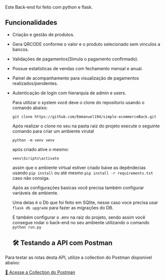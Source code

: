 Este Back-end foi feito com python e flask.

## Funcionalidades  

* Criação e gestão de produtos.
* Gera QRCODE conforme o valor e o produto selecionado sem vinculos a bancos.
* Validações de pagamentos(Simula o pagamento confirmado).
* Possue estatísticas de vendas com fechamento mensal e anual.
* Painel de acompanhamento para visualização de pagamentos realizados/pendentes.
* Autenticação de login com hierarquia de admin e users.

  Para utilizar o system você deve o clone do repositorio usando o comando abaixo:

  `` git clone https://github.com/Emmanuel194/simple-ecommerceBack.git ``

  Após realizar o clone no seu na pasta raiz do projeto execute o seguinte comando para criar um ambiente virutal

  `` python -m venv venv ``
  
  após criado ative o mesmo:

  ``venv\Scripts\activate``

  assim que o ambiente virtual estiver criado baixe as depêndecias usando `` pip install `` ou até mesmo ``pip install -r requirements.txt`` caso não consiga.
  
  Após as configurações basicas você precisa também configurar variáveis de ambiente.

  Uma delas é o Db que foi feito em SQlite, nesse caso voce precisa usar ``flask db upgrade`` para fazer as migrações do DB.

  E também configurar o .env na raiz do projeto, sendo assim você consegue rodar o back-end no seu ambiente utilizando o comando ``python run.py``
  

  ## 🛠 Testando a API com Postman

Para testar as rotas desta API, utilize a collection do Postman disponível abaixo:

 [🔗 Acesse a Collection do Postman](undefined/workspace/e-commerce-simple/collection/29723495-f3d910c7-2760-4b78-b69f-b850b3d0b1e4?action=share&creator=29723495)

